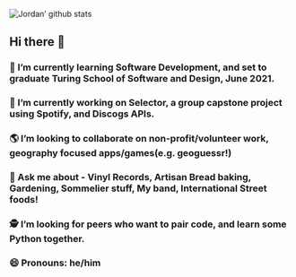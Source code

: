 ![Jordan’ github stats](https://github-readme-stats.vercel.app/api?username=jordanfbeck0528&show_icons=true&theme=tokyonight)
## Hi there 👋

 ### 🌱 I’m currently learning Software Development, and set to graduate Turing School of Software and Design, June 2021.
 ### 🔭 I’m currently working on Selector, a group capstone project using Spotify, and Discogs APIs.
 ### 🌎 I’m looking to collaborate on non-profit/volunteer work, geography focused apps/games(e.g. geoguessr!)
 ### 🥟 Ask me about - Vinyl Records, Artisan Bread baking, Gardening, Sommelier stuff, My band, International Street foods! 
 ### 🕵 I’m looking for peers who want to pair code, and learn some Python together.
 ### 😄 Pronouns: he/him

<!--
**jordanfbeck0528/jordanfbeck0528** is a ✨ _special_ ✨ repository because its `README.md` (this file) appears on your GitHub profile. https://github.com/anuraghazra/github-readme-stats



Here are some ideas to get you started:

- 🔭 I’m currently working on ...
- 🌱 I’m currently learning ...
- 👯 I’m looking to collaborate on ...
- 🤔 I’m looking for help with ...
- 💬 Ask me about ...
- 📫 How to reach me: ...
- 😄 Pronouns: ...
- ⚡ Fun fact: ...
-->
